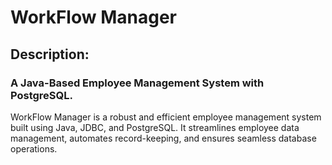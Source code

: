 # WorkFlow Manager
## Description:
### A Java-Based Employee Management System with PostgreSQL.<br>
WorkFlow Manager is a robust and efficient employee management system built using Java, JDBC, and PostgreSQL.
It streamlines employee data management, automates record-keeping, and ensures seamless database operations.
